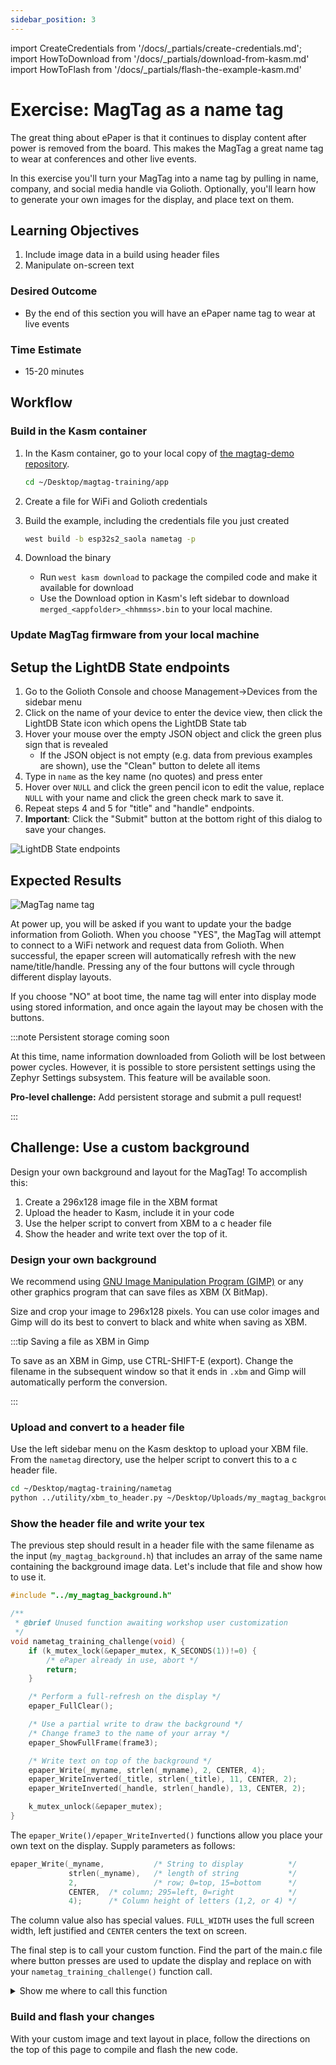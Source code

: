 ```yaml
---
sidebar_position: 3
---
```


import CreateCredentials from '/docs/\_partials/create-credentials.md';
import HowToDownload from '/docs/\_partials/download-from-kasm.md'
import HowToFlash from '/docs/\_partials/flash-the-example-kasm.md'

# Exercise: MagTag as a name tag

The great thing about ePaper is that it continues to display content after power
is removed from the board. This makes the MagTag a great name tag to wear at
conferences and other live events.

In this exercise you'll turn your MagTag into a name tag by pulling in name,
company, and social media handle via Golioth. Optionally, you'll learn how to
generate your own images for the display, and place text on them.

## Learning Objectives

  1. Include image data in a build using header files
  2. Manipulate on-screen text

### Desired Outcome

* By the end of this section you will have an ePaper name tag to wear at live
  events

### Time Estimate

* 15-20 minutes

## Workflow

### Build in the Kasm container

1. In the Kasm container, go to your local copy of [the magtag-demo repository](https://github.com/golioth/magtag-demo).

    ```bash
    cd ~/Desktop/magtag-training/app
    ```
2. Create a file for WiFi and Golioth credentials

  <CreateCredentials/>

3. Build the example, including the credentials file you just created

    ```bash
    west build -b esp32s2_saola nametag -p
    ```

4. Download the binary

    * Run `west kasm download` to package the compiled code and make it
      available for download
    * Use the Download option in Kasm's left sidebar to download
      `merged_<appfolder>_<hhmmss>.bin` to your local machine.

  <HowToDownload/>

### Update MagTag firmware from your local machine

<HowToFlash/>

## Setup the LightDB State endpoints

1. Go to the Golioth Console and choose Management&rarr;Devices from the sidebar
   menu
2. Click on the name of your device to enter the device view, then click the
   LightDB State icon which opens the LightDB State tab
3. Hover your mouse over the empty JSON object and click the green plus sign
   that is revealed
    * If the JSON object is not empty (e.g. data from previous examples are
      shown), use the "Clean" button to delete all items
4. Type in `name` as the key name (no quotes) and press enter
5. Hover over `NULL` and click the green pencil icon to edit the value, replace
   `NULL` with your name and click the green check mark to save it.
6. Repeat steps 4 and 5 for "title" and "handle" endpoints.
7. **Important**: Click the "Submit" button at the bottom right of this dialog
to save your changes.

  ![LightDB State endpoints](assets/nametag-endpoints.png)


## Expected Results

![MagTag name tag](assets/nametag-display.jpg)

At power up, you will be asked if you want to update your the badge information
from Golioth. When you choose "YES", the MagTag will attempt to connect to a
WiFi network and request data from Golioth. When successful, the epaper screen
will automatically refresh with the new name/title/handle. Pressing any of the
four buttons will cycle through different display layouts.

If you choose "NO" at boot time, the name tag will enter into display mode using
stored information, and once again the layout may be chosen with the buttons.

:::note Persistent storage coming soon

At this time, name information downloaded from Golioth will be lost between
power cycles. However, it is possible to store persistent settings using the
Zephyr Settings subsystem. This feature will be available soon.

**Pro-level challenge:** Add persistent storage and submit a pull request!

:::

## Challenge: Use a custom background

Design your own background and layout for the MagTag! To accomplish this:

1. Create a 296x128 image file in the XBM format
2. Upload the header to Kasm, include it in your code
3. Use the helper script to convert from XBM to a c header file
4. Show the header and write text over the top of it.

### Design your own background

We recommend using [GNU Image Manipulation Program
(GIMP)](https://www.gimp.org/) or any other graphics program that can save files
as XBM (X BitMap).

Size and crop your image to 296x128 pixels. You can use color images and Gimp
will do its best to convert to black and white when saving as XBM.

:::tip Saving a file as XBM in Gimp

To save as an XBM in Gimp, use CTRL-SHIFT-E (export). Change the filename in the
subsequent window so that it ends in `.xbm` and Gimp will automatically perform
the conversion.

:::

### Upload and convert to a header file

Use the left sidebar menu on the Kasm desktop to upload your XBM file. From the
`nametag` directory, use the helper script to convert this to a c header file.

```bash
cd ~/Desktop/magtag-training/nametag
python ../utility/xbm_to_header.py ~/Desktop/Uploads/my_magtag_background.xbm
```

### Show the header file and write your tex

The previous step should result in a header file with the same filename as the
input (`my_magtag_background.h`) that includes an array of the same name
containing the background image data. Let's include that file and show how to
use it.

```c
#include "../my_magtag_background.h"

/**
 * @brief Unused function awaiting workshop user customization
 */
void nametag_training_challenge(void) {
	if (k_mutex_lock(&epaper_mutex, K_SECONDS(1))!=0) {
		/* ePaper already in use, abort */
		return;
	}

	/* Perform a full-refresh on the display */
	epaper_FullClear();

	/* Use a partial write to draw the background */
	/* Change frame3 to the name of your array */
	epaper_ShowFullFrame(frame3);

	/* Write text on top of the background */
	epaper_Write(_myname, strlen(_myname), 2, CENTER, 4);
	epaper_WriteInverted(_title, strlen(_title), 11, CENTER, 2);
	epaper_WriteInverted(_handle, strlen(_handle), 13, CENTER, 2);

	k_mutex_unlock(&epaper_mutex);
}
```

The `epaper_Write()/epaper_WriteInverted()` functions allow you place your own
text on the display. Supply parameters as follows:

```c
epaper_Write(_myname,           /* String to display          */
             strlen(_myname),   /* length of string           */
             2,                 /* row; 0=top, 15=bottom      */
             CENTER,  /* column; 295=left, 0=right            */
             4);      /* Column height of letters (1,2, or 4) */
```

The column value also has special values. `FULL_WIDTH` uses the full screen
width, left justified and `CENTER` centers the text on screen.

The final step is to call your custom function. Find the part of the main.c file
where button presses are used to update the display and replace on with your
`nametag_training_challenge()` function call.

<details><summary>Show me where to call this function</summary>

Search for the following code in the `nametag/src/main.c` file.

```c
/* Update the ePaper frame */
switch(i) {
    case 1:
        nametag_green();
        break;
    case 2:
        nametag_blue();
        break;
    case 3:
        nametag_yellow();
        break;
    case 4:
        nametag_rainbow();
        break;
    default:
        nametag_red();
}
```

Replace any of the nametag function calls with your custom functions. Just note
that the `nametag_rainbow()` function is what is used to connect to Golioth to
download name/title/handle updates at boot time.

</details>

### Build and flash your changes

With your custom image and text layout in place, follow the directions on the
top of this page to compile and flash the new code.
